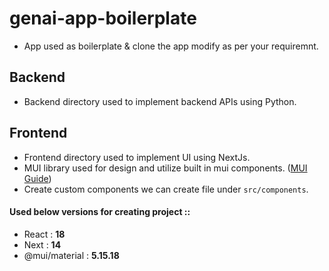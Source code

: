 # genai-app-boilerplate

- App used as boilerplate & clone the app modify as per your requiremnt.


## Backend

- Backend directory used to implement backend APIs using Python.


## Frontend

- Frontend directory used to implement UI using NextJs.
- MUI library used for design and utilize built in mui components. ([MUI Guide](https://mui.com/material-ui/all-components))
- Create custom components we can create file under `src/components`.

#### Used below versions for creating project ::
- React : **18**
- Next : **14**
- @mui/material : **5.15.18**
